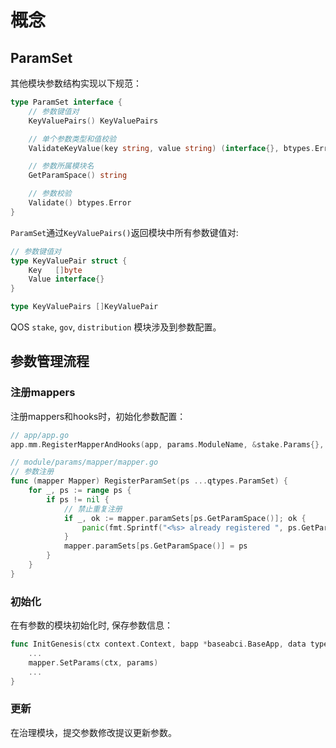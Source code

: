 # 概念

## ParamSet

其他模块参数结构实现以下规范：

```go
type ParamSet interface {
	// 参数键值对
	KeyValuePairs() KeyValuePairs

	// 单个参数类型和值校验
	ValidateKeyValue(key string, value string) (interface{}, btypes.Error)

	// 参数所属模块名
	GetParamSpace() string

	// 参数校验
	Validate() btypes.Error
}
```

`ParamSet`通过`KeyValuePairs()`返回模块中所有参数键值对:
```go
// 参数键值对
type KeyValuePair struct {
	Key   []byte
	Value interface{}
}

type KeyValuePairs []KeyValuePair
```

QOS `stake`, `gov`, `distribution` 模块涉及到参数配置。

## 参数管理流程

### 注册mappers

注册mappers和hooks时，初始化参数配置：
```go
// app/app.go
app.mm.RegisterMapperAndHooks(app, params.ModuleName, &stake.Params{}, &distribution.Params{}, &gov.Params{})

// module/params/mapper/mapper.go
// 参数注册
func (mapper Mapper) RegisterParamSet(ps ...qtypes.ParamSet) {
	for _, ps := range ps {
		if ps != nil {
			// 禁止重复注册
			if _, ok := mapper.paramSets[ps.GetParamSpace()]; ok {
				panic(fmt.Sprintf("<%s> already registered ", ps.GetParamSpace()))
			}
			mapper.paramSets[ps.GetParamSpace()] = ps
		}
	}
}
```

### 初始化

在有参数的模块初始化时, 保存参数信息：
```go
func InitGenesis(ctx context.Context, bapp *baseabci.BaseApp, data types.GenesisState) []abci.ValidatorUpdate{
    ...
    mapper.SetParams(ctx, params)
    ...
}
```

### 更新

在治理模块，提交参数修改提议更新参数。
